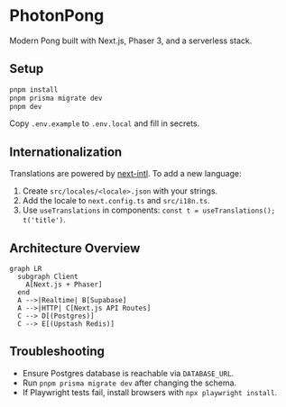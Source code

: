 # PhotonPong

Modern Pong built with Next.js, Phaser 3, and a serverless stack.

## Setup

```bash
pnpm install
pnpm prisma migrate dev
pnpm dev
```

Copy `.env.example` to `.env.local` and fill in secrets.

## Internationalization

Translations are powered by [next-intl](https://github.com/amannn/next-intl).
To add a new language:

1. Create `src/locales/<locale>.json` with your strings.
2. Add the locale to `next.config.ts` and `src/i18n.ts`.
3. Use `useTranslations` in components: `const t = useTranslations(); t('title')`.

## Architecture Overview

```mermaid
graph LR
  subgraph Client
    A[Next.js + Phaser]
  end
  A -->|Realtime| B[Supabase]
  A -->|HTTP| C[Next.js API Routes]
  C --> D[(Postgres)]
  C --> E[(Upstash Redis)]
```

## Troubleshooting

- Ensure Postgres database is reachable via `DATABASE_URL`.
- Run `pnpm prisma migrate dev` after changing the schema.
- If Playwright tests fail, install browsers with `npx playwright install`.
